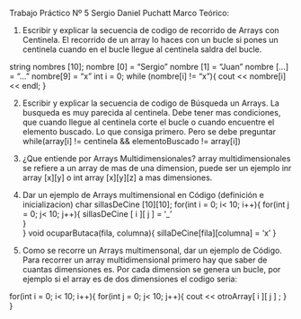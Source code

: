 Trabajo Práctico Nº 5 Sergio Daniel Puchatt
Marco Teórico:
1. Escribir y explicar la secuencia de codigo de recorrido de Arrays con Centinela.
El recorrido de un array lo haces con un bucle si pones un centinela cuando en el bucle llegue al centinela saldra del bucle.

string nombres [10];
nombre [0] = “Sergio”
nombre [1] = “Juan”
nombre [...] = “...”
nombre[9] = “x”
int i = 0;
while (nombre[i] != “x”){
	cout << nombre[i] << endl;
}

2. Escribir y explicar la secuencia de codigo de Búsqueda un Arrays.
La busqueda es muy parecida al centinela. Debe tener mas condiciones, que cuando llegue al centinela corte el bucle o cuando encuentre el elemento buscado. Lo que consiga primero. Pero se debe preguntar while(array[i] != centinela && elementoBuscado != array[i])

3. ¿Que entiende por Arrays Multidimensionales?
array multidimensionales se refiere a un array de mas de una dimension, puede ser un ejemplo inr array [x][y] o int array [x][y][z] a mas dimensiones.

4. Dar un ejemplo de Arrays multimensional en Código (definición e inicializacion)
char sillasDeCine [10][10];
for(int i = 0; i< 10; i++){
for(int j = 0; j< 10; j++){
 	sillasDeCine [ i ][ j ] = ‘_’	
}	
}
void ocuparButaca(fila, columna){
	sillaDeCine[fila][columna] = ‘x’
}

5. Como se recorre un Arrays multimensonal, dar un ejemplo de Código.
Para recorrer un array multidimensional primero hay que saber de cuantas dimensiones es. Por cada dimension se genera un bucle, por ejemplo si el array es de dos dimensiones el codigo seria:

for(int i = 0; i< 10; i++){
for(int j = 0; j< 10; j++){
 	cout << otroArray[ i ][ j ] ;
}	
}
